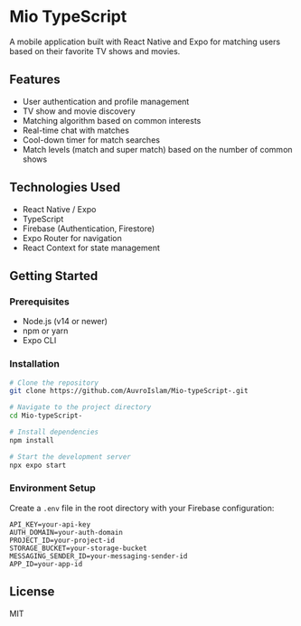 # Mio TypeScript

A mobile application built with React Native and Expo for matching users based on their favorite TV shows and movies.

## Features

- User authentication and profile management
- TV show and movie discovery
- Matching algorithm based on common interests
- Real-time chat with matches
- Cool-down timer for match searches
- Match levels (match and super match) based on the number of common shows

## Technologies Used

- React Native / Expo
- TypeScript
- Firebase (Authentication, Firestore)
- Expo Router for navigation
- React Context for state management

## Getting Started

### Prerequisites

- Node.js (v14 or newer)
- npm or yarn
- Expo CLI

### Installation

```bash
# Clone the repository
git clone https://github.com/AuvroIslam/Mio-typeScript-.git

# Navigate to the project directory
cd Mio-typeScript-

# Install dependencies
npm install

# Start the development server
npx expo start
```

### Environment Setup

Create a `.env` file in the root directory with your Firebase configuration:

```
API_KEY=your-api-key
AUTH_DOMAIN=your-auth-domain
PROJECT_ID=your-project-id
STORAGE_BUCKET=your-storage-bucket
MESSAGING_SENDER_ID=your-messaging-sender-id
APP_ID=your-app-id
```

## License

MIT 